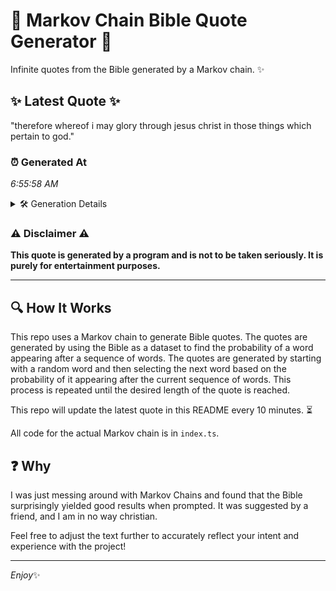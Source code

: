 # 📖 Markov Chain Bible Quote Generator 📖

Infinite quotes from the Bible generated by a Markov chain. ✨

## ✨ Latest Quote ✨
"therefore whereof i may glory through jesus christ in those things which pertain to god."

### ⏰ Generated At
*6:55:58 AM*

<details>
    <summary>🛠️ Generation Details</summary>
    <p>
        <strong>🌱 Seed:</strong> therefore<br>
        <strong>🔄 Iterations:</strong> 14<br>
        <strong>📜 Context History:</strong><br>[ therefore ]: whereof<br>[ therefore, whereof ]: i<br>[ therefore, whereof, i ]: may<br>[ therefore, whereof, i, may ]: glory<br>[ therefore, whereof, i, may, glory ]: through<br>[ therefore, whereof, i, may, glory, through ]: jesus<br>[ whereof, i, may, glory, through, jesus ]: christ<br>[ i, may, glory, through, jesus, christ ]: in<br>[ may, glory, through, jesus, christ, in ]: those<br>[ glory, through, jesus, christ, in, those ]: things<br>[ through, jesus, christ, in, those, things ]: which<br>[ jesus, christ, in, those, things, which ]: pertain<br>[ christ, in, those, things, which, pertain ]: to<br>[ in, those, things, which, pertain, to ]: god.<br>
    </p>
</details>

### ⚠️ Disclaimer ⚠️
**This quote is generated by a program and is not to be taken seriously. It is purely for entertainment purposes.**

---

## 🔍 How It Works

This repo uses a Markov chain to generate Bible quotes. The quotes are generated by using the Bible as a dataset to find the probability of a word appearing after a sequence of words. The quotes are generated by starting with a random word and then selecting the next word based on the probability of it appearing after the current sequence of words. This process is repeated until the desired length of the quote is reached.

This repo will update the latest quote in this README every 10 minutes. ⏳

All code for the actual Markov chain is in `index.ts`.

## ❓ Why

I was just messing around with Markov Chains and found that the Bible surprisingly yielded good results when prompted. 
It was suggested by a friend, and I am in no way christian.

Feel free to adjust the text further to accurately reflect your intent and experience with the project!

---

*Enjoy*✨
